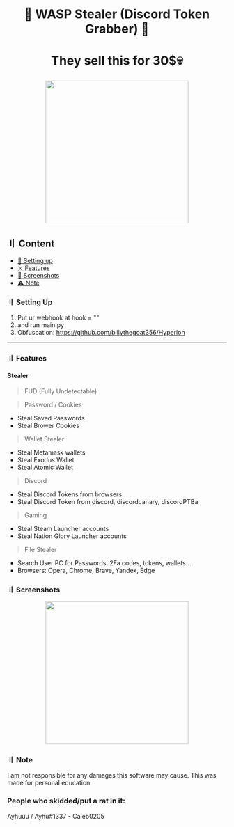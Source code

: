 <h1 align="center">
🐝 WASP Stealer (Discord Token Grabber) 🐝
<h1 align="center">
They sell this for 30$💀
<p align="center"> 
  <kbd>
<img src="https://cdn.discordapp.com/attachments/963114349877162004/992245751247806515/unknown.png" width="328"></img>
  </kbd>
</p>
  
## 〢 Content

- [📁 Setting up](#setup)
- [⚔️ Features](#features)
- [📸 Screenshots](#screenshot)
- [⚠️ Note](#note)

### 〢 Setting Up

1. Put ur webhook at hook = ""
2. and run main.py
3. Obfuscation: https://github.com/billythegoat356/Hyperion

<a id="features"></a>

---

### 〢 Features

#### Stealer

> FUD (Fully Undetectable)

> Password / Cookies
- Steal Saved Passwords
- Steal Brower Cookies

> Wallet Stealer
- Steal Metamask wallets
- Steal Exodus Wallet
- Steal Atomic Wallet

> Discord
- Steal Discord Tokens from browsers
- Steal Discord Token from discord, discordcanary, discordPTBa

> Gaming
- Steal Steam Launcher accounts
- Steal Nation Glory Launcher accounts

> File Stealer
- Search User PC for Passwords, 2Fa codes, tokens, wallets...
- Browsers: Opera, Chrome, Brave, Yandex, Edge

### 〢 Screenshots

<p align="center"> 
  <kbd>
<img src="https://cdn.discordapp.com/attachments/1022924956356591707/1023191911147778138/3346914e-af8e-4193-a534-9ffc72137323.png" width="328"></img>
  </kbd>
</p>

### 〢 Note

I am not responsible for any damages this software may cause. This was made for personal education.
### People who skidded/put a rat in it:
Ayhuuu / Ayhu#1337 - 
Caleb0205

